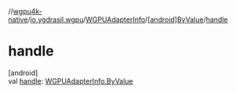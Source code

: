 //[wgpu4k-native](../../../../index.md)/[io.ygdrasil.wgpu](../../index.md)/[WGPUAdapterInfo](../index.md)/[[android]ByValue](index.md)/[handle](handle.md)

# handle

[android]\
val [handle](handle.md): [WGPUAdapterInfo.ByValue](../../../io.ygdrasil.wgpu.android/-w-g-p-u-adapter-info/-by-value/index.md)